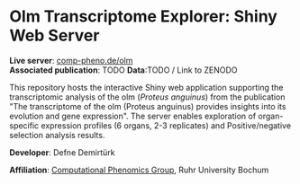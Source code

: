 # Olm Transcriptome Explorer: Shiny Web Server 

**Live server**: [comp-pheno.de/olm](https://comp-pheno.de/olm)  
**Associated publication**: TODO
**Data**:TODO / Link to ZENODO

This repository hosts the interactive Shiny web application supporting the transcriptomic analysis of the olm (*Proteus anguinus*) from the publication "The transcriptome of the olm (Proteus anguinus) provides insights into its evolution and gene expression". The server enables exploration of organ-specific expression profiles (6 organs, 2-3 replicates) and Positive/negative selection analysis results.

**Developer**: Defne Demirtürk

**Affiliation**: [Computational Phenomics Group](http://www.comp-pheno.de), Ruhr University Bochum  


